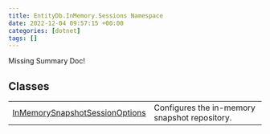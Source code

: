 ```yaml
---
title: EntityDb.InMemory.Sessions Namespace
date: 2022-12-04 09:57:15 +00:00
categories: [dotnet]
tags: []
---
```


Missing Summary Doc!
## Classes
<table><tr><td><!--/posts/dotnet-entitydb-inmemory-sessions-inmemorysnapshotsessionoptions--><a href='#'>InMemorySnapshotSessionOptions</a></td><td>
Configures the in-memory snapshot repository.
</td></tr></table>
